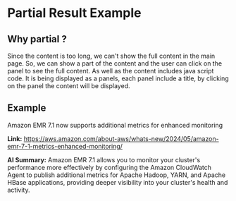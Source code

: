 # Partial Result Example

## Why partial ? 
Since the content is too long, we can't show the full content in the main page. So, we can show a part of the content and the user can click on the panel to see the full content.
As well as the content includes java script code. 
It is being displayed as a panels, each panel include a title, by clicking on the panel the content will be displayed.

## Example

<div class="panel" onclick="togglePanelContent(this)">
            <div class="panel-title">Amazon EMR 7.1 now supports additional metrics for enhanced monitoring</div>
            <div class="panel-content">
                <p><strong>Link:</strong> <a href="https://aws.amazon.com/about-aws/whats-new/2024/05/amazon-emr-7-1-metrics-enhanced-monitoring/">https://aws.amazon.com/about-aws/whats-new/2024/05/amazon-emr-7-1-metrics-enhanced-monitoring/</a></p>
                <p><strong>AI Summary:</strong> Amazon EMR 7.1 allows you to monitor your cluster's performance more effectively by configuring the Amazon CloudWatch Agent to publish additional metrics for Apache Hadoop, YARN, and Apache HBase applications, providing deeper visibility into your cluster's health and activity.</p>
            </div>
</div>
